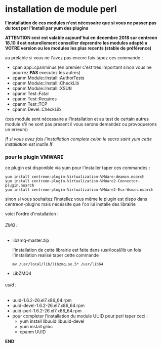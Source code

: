 # installation de module perl

__l'installation de ces modules n'est nécessaire que si vous ne passer pas du tout par l'install par yum des plugins__

__ATTENTION ceci est valable aujourd'hui en decembre 2018 sur centreon 18.10 il est naturellement conseiller deprendre les modules adapté a VOTRE version ou les modules les plus recents (stable de préférence)__ 

au prélable si vous ne l'avez pas encore fais tapez ces commande :
  + cpan app::cpanminus (en premier c'est trés important sinon vous ne pourrez **PAS** executez les autres)
  + cpanm Module::Install::AuthorTests
  + cpanm Module::Install::CheckLib
  + cpanm Module::Install::XSUtil
  + cpanm Test::Fatal
  + cpanm Test::Requires
  + cpanm Test::TCP
  + cpanm Devel::CheckLib
  
  (ces module sont nécessaire a l'installation et au test de certain autres module s'il ne sont pas présent il vous serons demandez ou provoquerons un erreurs)

_**!!** si vous avez fais l'installation complete celon le sacro saint yum cette installation est inutile **!!**_

### pour le plugin VMWARE 

ce plugin est disponible via yum pour l'installer taper ces commandes :

```Shell
yum install centreon-plugin-Virtualization-VMWare-deamon.noarch
yum install centreon-plugin-Virtualization-VMWare2-Connector-plugin.noarch
yum install centreon-plugin-Virtualization-VMWare2-Esx-Wsman.noarch

```

sinon si vous souhaitez l'instellez vous même le plugin est dispo dans centreon-plugins mais nécéssite que l'on lui installe des librairie

voici l'ordre d'installation :

###### ZMQ :
  + libzmq-master.zip
  
    l'installation de cette librairie est faite dans /usr/local/lib un fois l'installation realisé taper cette commande
    
    ```Shell
    mv /usr/local/lib/libzmq.so.5* /usr/lib64
    ```
    
  + LibZMQ4
  
###### uuid :
  + uuid-1.6.2-26.el7.x86_64.rpm	
  + uuid-devel-1.6.2-26.el7.x86_64.rpm
  + uuid-perl-1.6.2-26.el7.x86_64.rpm
  + pour completer l'installation du module UUID pour perl taper ceci :
    + yum install libuuid libuuid-devel
    + yum install glibc
    + cpanm UUID



__END__
